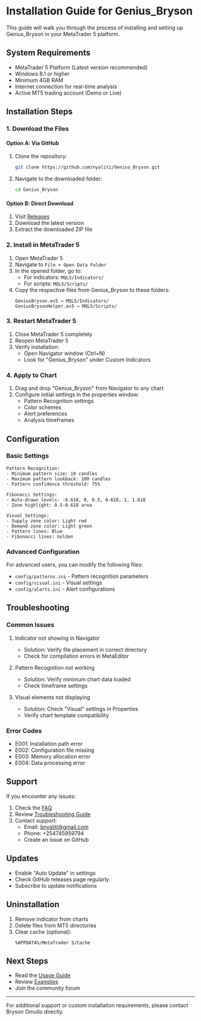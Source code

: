 # Installation Guide for Genius_Bryson

This guide will walk you through the process of installing and setting up Genius_Bryson in your MetaTrader 5 platform.

## System Requirements

- MetaTrader 5 Platform (Latest version recommended)
- Windows 8.1 or higher
- Minimum 4GB RAM
- Internet connection for real-time analysis
- Active MT5 trading account (Demo or Live)

## Installation Steps

### 1. Download the Files

#### Option A: Via GitHub
1. Clone the repository:
   ```bash
   git clone https://github.com/nyaliti/Genius_Bryson.git
   ```
2. Navigate to the downloaded folder:
   ```bash
   cd Genius_Bryson
   ```

#### Option B: Direct Download
1. Visit [Releases](https://github.com/nyaliti/Genius_Bryson/releases)
2. Download the latest version
3. Extract the downloaded ZIP file

### 2. Install in MetaTrader 5

1. Open MetaTrader 5
2. Navigate to `File > Open Data Folder`
3. In the opened folder, go to:
   - For indicators: `MQL5/Indicators/`
   - For scripts: `MQL5/Scripts/`
4. Copy the respective files from Genius_Bryson to these folders:
   ```
   GeniusBryson.ex5 → MQL5/Indicators/
   GeniusBrysonHelper.ex5 → MQL5/Scripts/
   ```

### 3. Restart MetaTrader 5

1. Close MetaTrader 5 completely
2. Reopen MetaTrader 5
3. Verify installation:
   - Open Navigator window (Ctrl+N)
   - Look for "Genius_Bryson" under Custom Indicators

### 4. Apply to Chart

1. Drag and drop "Genius_Bryson" from Navigator to any chart
2. Configure initial settings in the properties window:
   - Pattern Recognition settings
   - Color schemes
   - Alert preferences
   - Analysis timeframes

## Configuration

### Basic Settings

```
Pattern Recognition:
- Minimum pattern size: 10 candles
- Maximum pattern lookback: 100 candles
- Pattern confidence threshold: 75%

Fibonacci Settings:
- Auto-drawn levels: -0.618, 0, 0.5, 0.618, 1, 1.618
- Zone highlight: 0.5-0.618 area

Visual Settings:
- Supply zone color: Light red
- Demand zone color: Light green
- Pattern lines: Blue
- Fibonacci lines: Golden
```

### Advanced Configuration

For advanced users, you can modify the following files:
- `config/patterns.ini` - Pattern recognition parameters
- `config/visual.ini` - Visual settings
- `config/alerts.ini` - Alert configurations

## Troubleshooting

### Common Issues

1. Indicator not showing in Navigator
   - Solution: Verify file placement in correct directory
   - Check for compilation errors in MetaEditor

2. Pattern Recognition not working
   - Solution: Verify minimum chart data loaded
   - Check timeframe settings

3. Visual elements not displaying
   - Solution: Check "Visual" settings in Properties
   - Verify chart template compatibility

### Error Codes

- E001: Installation path error
- E002: Configuration file missing
- E003: Memory allocation error
- E004: Data processing error

## Support

If you encounter any issues:

1. Check the [FAQ](FAQ.md)
2. Review [Troubleshooting Guide](TROUBLESHOOTING.md)
3. Contact support:
   - Email: bnyaliti@gmail.com
   - Phone: +254745959794
   - Create an issue on GitHub

## Updates

- Enable "Auto Update" in settings
- Check GitHub releases page regularly
- Subscribe to update notifications

## Uninstallation

1. Remove indicator from charts
2. Delete files from MT5 directories
3. Clear cache (optional):
   ```
   %APPDATA%/MetaTrader 5/Cache
   ```

## Next Steps

- Read the [Usage Guide](USAGE.md)
- Review [Examples](Examples/)
- Join the community forum

---

For additional support or custom installation requirements, please contact Bryson Omullo directly.
